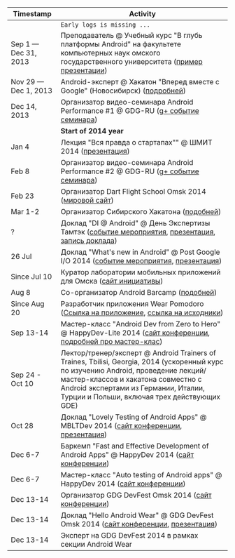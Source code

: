 | Timestamp | Activity |
| --------- | -------- |
|| `Early logs is missing ...` |
| Sep 1 — Dec 31, 2013 | Преподаватель @ Учебный курс "В глубь платформы Android" на факультете компьютерных наук омского государственного университета ([пример презентации](https://speakerdeck.com/alexkorovyansky/dive-into-android-osnovy-intierfieisa-pol-zovatielia)) |
| Nov 29 — Dec 1, 2013 | Android-эксперт @ Хакатон "Вперед вместе с Google" (Новосибирск) ([подробней](http://habrahabr.ru/company/google/blog/202672/)) |
| Dec 14, 2013 | Организатор видео-семинара Android Performance #1 @ GDG-RU ([g+ событие семинара](https://plus.google.com/events/cpqccs0rlcrt7r0hr5to3h3q6ak)) |
| | **Start of 2014 year** |
| Jan 4 | Лекция "Вся правда о стартапах"" @ ШМИТ 2014 ([презентация](https://speakerdeck.com/alexkorovyansky/vsia-pravda-o-startapakh)) |
| Feb 8 | Организатор видео-семинара Android Performance #2 @ GDG-RU ([g+ событие семинара](https://plus.google.com/events/cj0706u10bkk9alvvpvouo1ier8)) |
| Feb 23 | Организатор Dart Flight School Omsk 2014 ([мировой сайт](https://www.dartlang.org/events/2014/flight-school/)) |
| Mar 1-2 | Организатор Сибирского Хакатона ([подобней](http://habrahabr.ru/company/google/blog/214053/)) |
| ? | Доклад "DI @ Android" @ День Экспертизы Тамтэк ([событие мероприятия](http://vk.com/thumbtack_expert_day), [презентация](https://speakerdeck.com/AlexKorovyansky/di-at-android), [запись доклада](http://youtu.be/tPs1e3dQ6FU))|
| 26 Jul | Доклад "What's new in Android" @ Post Google I/O 2014 ([событие мероприятия](https://plus.google.com/events/cbchfi6lj8cuk06vvns2csa66v4), [презентация](https://speakerdeck.com/alexkorovyansky/whats-new-in-android)) |
| Since Jul 10 | Куратор лаборатории мобильных приложений для Омска  ([сайт инициативы](http://apps4omsk.ru)) | Since Jul 10, 2014 |
| Aug 8 | Со-организатор Android Barcamp ([подобней](https://plus.google.com/events/coorccja0rmvlbho42vjnm3cu9k)) |
| Since Aug 20  | Разработчик приложения Wear Pomodoro ([Ссылка на приложение](https://play.google.com/store/apps/details?id=com.alexkorovyansky.wearpomodoro&hl=en), [ссылка на исходники](https://github.com/AlexKorovyansky/WearPomodoro)) | 
| Sep 13-14 | Мастер-класс "Android Dev from Zero to Hero" @ HappyDev-Lite 2014 ([сайт конференции](http://happydev-lite.ru), [подробней про мастер-клас](https://github.com/AlexKorovyansky/happydev-master-class)) |
| Sep 24 - Oct 10 | Лектор/тренер/эксперт @ Android Trainers of Traines, Tbilisi, Georgia, 2014 (ускоренный курс по изучению Android, проведение лекций/мастер-классов и хакатона совместно с Android экспертами из Германии, Италии, Турции и Польши, включая трех действующих GDE) |
| Oct 28 | Доклад "Lovely Testing of Android Apps" @ MBLTDev 2014 ([сайт конференции](http://mbltdev.ru/), [презентация](https://speakerdeck.com/alexkorovyansky/lovely-testing-of-android-apps)) |
| Dec 6-7 | Баркемп "Fast and Effective Development of Android Apps" @ HappyDev 2014 ([сайт конференции](http://happydev.ru)) |
| Dec 6-7 | Мастер-класс "Auto testing of Android apps" @ HappyDev 2014 ([сайт конференции](http://happydev.ru)) |
| Dec 13-14 | Организатор GDG DevFest Omsk 2014 ([сайт конференции](http://gdg-devfest-omsk.org)) |
| Dec 13-14 | Доклад "Hello Android Wear" @ GDG DevFest Omsk 2014 ([сайт конференции](http://gdg-devfest-omsk.org), [презентация](WIP)) |
| Dec 13-14 | Эксперт на GDG DevFest 2014 в рамках секции Android Wear |
